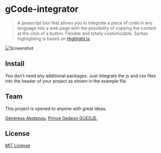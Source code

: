 # gCode-integrator 

> A javascript tool that allows you to integrate a piece of code in any language into a web page with the possibility of copying the content at the click of a button. Flexible and totally customizable. Syntax highlighting is based on [Highlight.js](http://highlightjs.org).

<img src="./docs/view1.png" alt="Screenshot"/>

## Install

You don't need any additional packages. Just integrate the js and css files into the header of your project as shown in the example file.

## Team

This project is opened to anyone with great ideas.

[Généreux Akotenou](https://github.com/Genereux-akotenou), [Prince Gedeon GUEDJE](https://github.com/princeGedeon), 

## License

[MIT License](./LICENSE)
